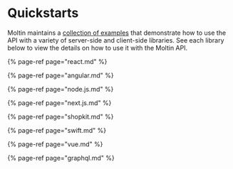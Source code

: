 # Quickstarts

Moltin maintains a [collection of examples](https://github.com/moltin-examples/react-microsite) that demonstrate how to use the API with a variety of server-side and client-side libraries. See each library below to view the details on how to use it with the Moltin API.

{% page-ref page="react.md" %}

{% page-ref page="angular.md" %}

{% page-ref page="node.js.md" %}

{% page-ref page="next.js.md" %}

{% page-ref page="shopkit.md" %}

{% page-ref page="swift.md" %}

{% page-ref page="vue.md" %}

{% page-ref page="graphql.md" %}



